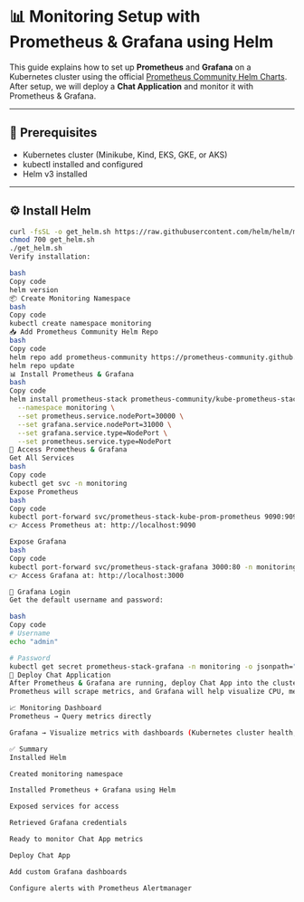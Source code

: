 # 📊 Monitoring Setup with Prometheus & Grafana using Helm

This guide explains how to set up **Prometheus** and **Grafana** on a Kubernetes cluster using the official [Prometheus Community Helm Charts](https://prometheus-community.github.io/helm-charts).  
After setup, we will deploy a **Chat Application** and monitor it with Prometheus & Grafana.

---

## 🚀 Prerequisites

- Kubernetes cluster (Minikube, Kind, EKS, GKE, or AKS)
- kubectl installed and configured
- Helm v3 installed

---

## ⚙️ Install Helm

```bash
curl -fsSL -o get_helm.sh https://raw.githubusercontent.com/helm/helm/main/scripts/get-helm-3
chmod 700 get_helm.sh
./get_helm.sh
Verify installation:

bash
Copy code
helm version
📦 Create Monitoring Namespace
bash
Copy code
kubectl create namespace monitoring
📥 Add Prometheus Community Helm Repo
bash
Copy code
helm repo add prometheus-community https://prometheus-community.github.io/helm-charts
helm repo update
📊 Install Prometheus & Grafana
bash
Copy code
helm install prometheus-stack prometheus-community/kube-prometheus-stack \
  --namespace monitoring \
  --set prometheus.service.nodePort=30000 \
  --set grafana.service.nodePort=31000 \
  --set grafana.service.type=NodePort \
  --set prometheus.service.type=NodePort
🔎 Access Prometheus & Grafana
Get All Services
bash
Copy code
kubectl get svc -n monitoring
Expose Prometheus
bash
Copy code
kubectl port-forward svc/prometheus-stack-kube-prom-prometheus 9090:9090 -n monitoring --address=0.0.0.0 &
👉 Access Prometheus at: http://localhost:9090

Expose Grafana
bash
Copy code
kubectl port-forward svc/prometheus-stack-grafana 3000:80 -n monitoring --address=0.0.0.0 &
👉 Access Grafana at: http://localhost:3000

🔑 Grafana Login
Get the default username and password:

bash
Copy code
# Username
echo "admin"

# Password
kubectl get secret prometheus-stack-grafana -n monitoring -o jsonpath="{.data.admin-password}" | base64 --decode
💬 Deploy Chat Application
After Prometheus & Grafana are running, deploy Chat App into the cluster.
Prometheus will scrape metrics, and Grafana will help visualize CPU, memory, and performance dashboards.

📈 Monitoring Dashboard
Prometheus → Query metrics directly

Grafana → Visualize metrics with dashboards (Kubernetes cluster health, resource usage, app performance, etc.)

✅ Summary
Installed Helm

Created monitoring namespace

Installed Prometheus + Grafana using Helm

Exposed services for access

Retrieved Grafana credentials

Ready to monitor Chat App metrics

Deploy Chat App

Add custom Grafana dashboards

Configure alerts with Prometheus Alertmanager
